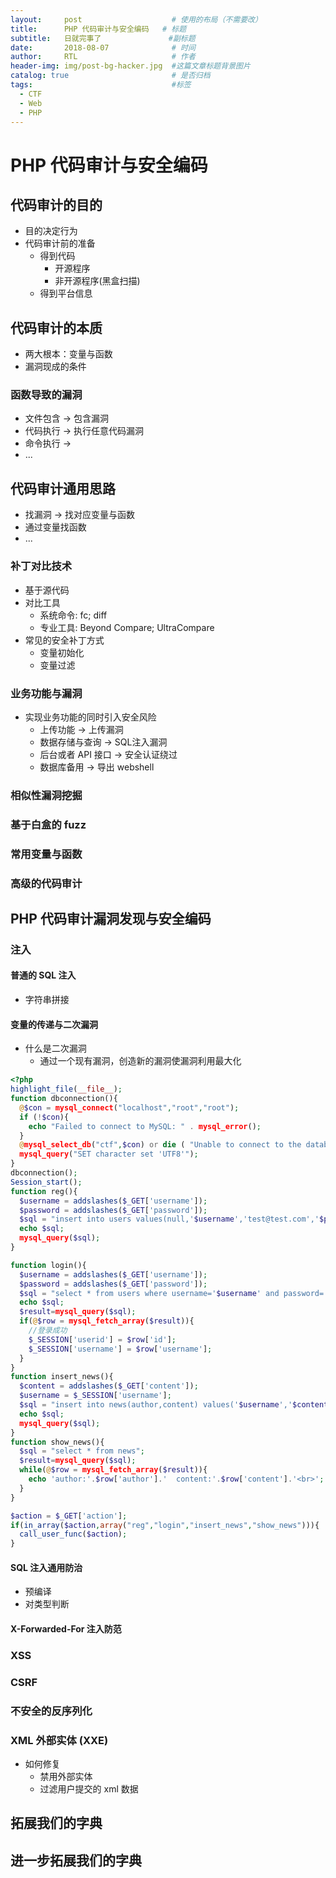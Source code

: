 ```yaml
---
layout:     post                    # 使用的布局（不需要改）
title:      PHP 代码审计与安全编码   # 标题
subtitle:   日就完事了               #副标题
date:       2018-08-07              # 时间
author:     RTL                     # 作者
header-img: img/post-bg-hacker.jpg  #这篇文章标题背景图片
catalog: true                       # 是否归档
tags:                               #标签
  - CTF
  - Web
  - PHP
---
```


# PHP 代码审计与安全编码

## 代码审计的目的

- 目的决定行为
- 代码审计前的准备
  - 得到代码
    - 开源程序
    - 非开源程序(黑盒扫描)
  - 得到平台信息

## 代码审计的本质

- 两大根本：变量与函数
- 漏洞现成的条件

### 函数导致的漏洞

- 文件包含 -> 包含漏洞
- 代码执行 -> 执行任意代码漏洞
- 命令执行 ->
- ...

## 代码审计通用思路

- 找漏洞 -> 找对应变量与函数
- 通过变量找函数
- ...

### 补丁对比技术

- 基于源代码
- 对比工具
  - 系统命令: fc; diff
  - 专业工具: Beyond Compare; UltraCompare
- 常见的安全补丁方式
  - 变量初始化
  - 变量过滤

### 业务功能与漏洞

- 实现业务功能的同时引入安全风险
  - 上传功能 -> 上传漏洞
  - 数据存储与查询 -> SQL注入漏洞
  - 后台或者 API 接口 -> 安全认证绕过
  - 数据库备用 -> 导出 webshell

### 相似性漏洞挖掘

### 基于白盒的 fuzz

### 常用变量与函数

### 高级的代码审计

## PHP 代码审计漏洞发现与安全编码

### 注入

#### 普通的 SQL 注入

- 字符串拼接

#### 变量的传递与二次漏洞

- 什么是二次漏洞
  - 通过一个现有漏洞，创造新的漏洞使漏洞利用最大化

```php
<?php
highlight_file(__file__);
function dbconnection(){
  @$con = mysql_connect("localhost","root","root");
  if (!$con){
    echo "Failed to connect to MySQL: " . mysql_error();
  }
  @mysql_select_db("ctf",$con) or die ( "Unable to connect to the database");
  mysql_query("SET character set 'UTF8'");
}
dbconnection();
Session_start();
function reg(){
  $username = addslashes($_GET['username']);
  $password = addslashes($_GET['password']);
  $sql = "insert into users values(null,'$username','test@test.com','$password')";
  echo $sql;
  mysql_query($sql);
}

function login(){
  $username = addslashes($_GET['username']);
  $password = addslashes($_GET['password']);
  $sql = "select * from users where username='$username' and password='$password'";
  echo $sql;
  $result=mysql_query($sql);
  if(@$row = mysql_fetch_array($result)){
    //登录成功
    $_SESSION['userid'] = $row['id'];
    $_SESSION['username'] = $row['username'];
  }
}
function insert_news(){
  $content = addslashes($_GET['content']);
  $username = $_SESSION['username'];
  $sql = "insert into news(author,content) values('$username','$content')";
  echo $sql;
  mysql_query($sql);
}
function show_news(){
  $sql = "select * from news";
  $result=mysql_query($sql);
  while(@$row = mysql_fetch_array($result)){
    echo 'author:'.$row['author'].'  content:'.$row['content'].'<br>';
  }
}

$action = $_GET['action'];
if(in_array($action,array("reg","login","insert_news","show_news"))){
  call_user_func($action);
}
```

#### SQL 注入通用防治

- 预编译
- 对类型判断

#### X-Forwarded-For 注入防范

### XSS

### CSRF

### 不安全的反序列化

### XML 外部实体 (XXE)

- 如何修复
  - 禁用外部实体
  - 过滤用户提交的 xml 数据

## 拓展我们的字典

## 进一步拓展我们的字典